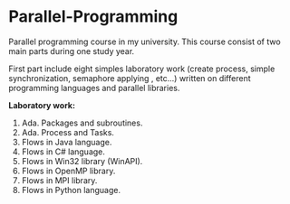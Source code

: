 Parallel-Programming
====================

Parallel programming course in my university.
This course consist of two main parts during one study year.

First part include eight simples laboratory work (create process, simple synchronization, semaphore applying , etc...) written on different programming languages and parallel libraries.

<b>Laboratory work:</b>
<ol>
<li>Ada. Packages and subroutines.
<li>Ada. Process and Tasks.
<li>Flows in Java language.
<li>Flows in C# language.
<li>Flows in Win32 library (WinAPI).
<li>Flows in OpenMP library.
<li>Flows in MPI library.
<li>Flows in Python language.
</ol>

